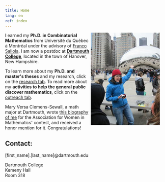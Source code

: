 ```yaml
---
title: Home
lang: en
ref: index
---
```


<img style="float: right;" src="photo_Nadia.jpg" title="While presenting the topology hidden in the Cloud Gate to middle school students, in Chicago.">

I earned my **Ph.D. in Combinatorial Mathematics** from Université du Québec à Montréal under the advisory of [Franco Saliola](http://lacim.uqam.ca/~saliola/). I am now a postdoc at [**Dartmouth College**](https://math.dartmouth.edu), located in the town of Hanover, New Hampshire.

To learn more about my  **Ph.D. and master's theses** and my research, click on the [research tab](research). To read more about my **activities to help the general public discover mathematics**, click on the [outreach tab](outreach).

Mary Versa Clemens-Sewall, a math major at Dartmouth, wrote [this biography of me](https://math.dartmouth.edu/~awmcontest/2020winners/Mary_Versa_Clemens-Sewall.pdf) for the Association for Women in Mathematics' contest, and received a honor mention for it. Congratulations!

## Contact:

[first_name].[last_name]@dartmouth.edu

Dartmouth College <br />
Kemeny Hall  <br />
Room 318

